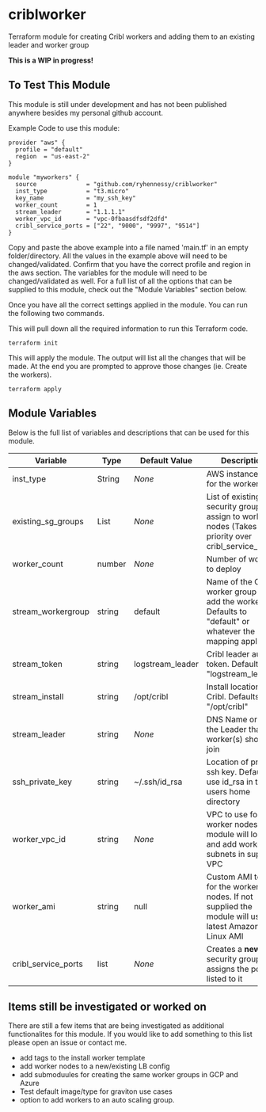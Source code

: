 # criblworker
Terraform module for creating Cribl workers and adding them to an existing leader and worker group

**This is a WIP in progress!**

## To Test This Module
This module is still under development and has not been published anywhere besides my personal github account.  

Example Code to use this module:
```
provider "aws" {
  profile = "default"
  region  = "us-east-2"
} 

module "myworkers" {
  source              = "github.com/ryhennessy/criblworker"
  inst_type           = "t3.micro"
  key_name            = "my_ssh_key"
  worker_count        = 1
  stream_leader       = "1.1.1.1"
  worker_vpc_id       = "vpc-0fbaasdfsdf2dfd"
  cribl_service_ports = ["22", "9000", "9997", "9514"]
}
```

Copy and paste the above example into a file named 'main.tf' in an empty folder/directory.  All the values in the example above will need to be changed/validated.   Confirm that you have the correct profile and region in the aws section.   The variables for the module will need to be changed/validated as well.  For a full list of all the options that can be supplied to this module, check out the "Module Variables" section below.

Once you have all the correct settings applied in the module.   You can run the following two commands.

This will pull down all the required information to run this Terraform code.
```
terraform init
```

This will apply the module.  The output will list all the changes that will be made.  At the end you are prompted to approve those changes (ie. Create the workers).  
```
terraform apply
```


## Module Variables
Below is the full list of variables and descriptions that can be used for this module. 

| Variable | Type | Default Value | Description |
|--------- | ---- | ------------- | ------------|
| inst_type | String |  *None* | AWS instance type for the worker(s) |
| existing_sg_groups | List |  *None* | List of existing EC2 security groups to assign to worker nodes (Takes priority over cribl_service_ports) |
| worker_count | number | *None* | Number of workers to deploy |
| stream_workergroup | string | default | Name of the Cribl worker group to add the workers to.  Defaults to "default" or whatever the mapping applies |
| stream_token | string | logstream_leader | Cribl leader auth token.  Defaults to "logstream_leader" |
| stream_install | string | /opt/cribl | Install location for Cribl.  Defaults to "/opt/cribl" |
| stream_leader | string | *None* | DNS Name or IP of the Leader that worker(s) should join |
| ssh_private_key | string | ~/.ssh/id_rsa | Location of private ssh key.  Defaults to use id_rsa in the users home directory |
| worker_vpc_id | string | *None* |  VPC to use for Cribl worker nodes.  The module will loop and add workers to subnets in supplied VPC |
| worker_ami | string | null | Custom AMI to use for the worker nodes. If not supplied the module will use the latest Amazon Linux AMI |
| cribl_service_ports | list | *None* | Creates a **new** security group and assigns the ports listed to it |



## Items still be investigated or worked on 
There are still a few items that are being investigated as additional functionalites for this module.  If you would like to add something to this list please open an issue or contact me.
 * add tags to the install worker template
 * add worker nodes to a new/existing LB config
 * add submoduules for creating the same worker groups in GCP and Azure
 * Test default image/type for graviton use cases
 * option to add workers to an auto scaling group.